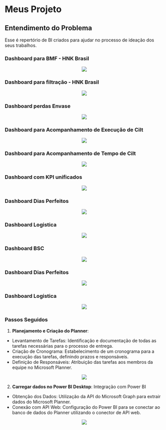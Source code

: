 
# Meus Projeto

## Entendimento do Problema

Esse é repertório de BI criados para ajudar no processo de ideação dos seus trabalhos.

### Dashboard para BMF - HNK Brasil

<p align="center">
   <img src= "BMF.jpeg">

### Dashboard para filtração - HNK Brasil

<p align="center">
   <img src= "FILTRAÇÃO.jpeg">

### Dashboard perdas Envase

<p align="center">
   <img src= "PACK LOSS.jpeg">

### Dashboard para Acompanhamento de Execução de Cilt

<p align="center">
   <img src= "T CILT.jpeg">

### Dashboard para Acompanhamento de Tempo de Cilt

<p align="center">
   <img src= "CILT.jpeg">

### Dashboard com KPI unificados

<p align="center">
   <img src= "KPIS.jpeg">

### Dashboard Dias Perfeitos

<p align="center">
   <img src= "PERFCT.jpeg">

### Dashboard Logistica

<p align="center">
   <img src= "LOGISTICA.jpeg">

### Dashboard BSC

<p align="center">
   <img src= BSC 1.jpeg">

### Dashboard Dias Perfeitos

<p align="center">
   <img src= "AUDITORIAS.jpeg">

### Dashboard Logistica

<p align="center">
   <img src= "OPI.jpeg">

### Passos Seguidos

1. **Planejamento e Criação do Planner**:

- Levantamento de Tarefas: Identificação e documentação de todas as tarefas necessárias para o processo de entrega.
- Criação de Cronograma: Estabelecimento de um cronograma para a execução das tarefas, definindo prazos e responsáveis.
- Definição de Responsáveis: Atribuição das tarefas aos membros da equipe no Microsoft Planner.

<p align="center">
   <img src= "PLANNER OSU.jpeg">
   
2. **Carregar dados no Power BI Desktop**: Integração com Power BI
   
- Obtenção dos Dados: Utilização da API do Microsoft Graph para extrair dados do Microsoft Planner.
- Conexão com API Web: Configuração do Power BI para se conectar ao banco de dados do Planner utilizando o conector de API web.

<p align="center">
   <img src= "API GRAPH.jpeg">

